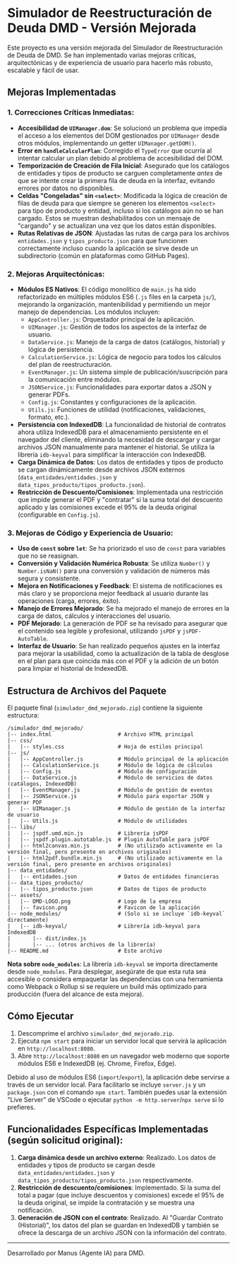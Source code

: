 # Simulador de Reestructuración de Deuda DMD - Versión Mejorada

Este proyecto es una versión mejorada del Simulador de Reestructuración de Deuda de DMD. Se han implementado varias mejoras críticas, arquitectónicas y de experiencia de usuario para hacerlo más robusto, escalable y fácil de usar.

## Mejoras Implementadas

### 1. Correcciones Críticas Inmediatas:

*   **Accesibilidad de `UIManager.dom`**: Se solucionó un problema que impedía el acceso a los elementos del DOM gestionados por `UIManager` desde otros módulos, implementando un getter `UIManager.getDOM()`.
*   **Error en `handleCalcularPlan`**: Corregido el `TypeError` que ocurría al intentar calcular un plan debido al problema de accesibilidad del DOM.
*   **Temporización de Creación de Fila Inicial**: Asegurado que los catálogos de entidades y tipos de producto se carguen completamente *antes* de que se intente crear la primera fila de deuda en la interfaz, evitando errores por datos no disponibles.
*   **Celdas "Congeladas" sin `<select>`**: Modificada la lógica de creación de filas de deuda para que siempre se generen los elementos `<select>` para tipo de producto y entidad, incluso si los catálogos aún no se han cargado. Estos se muestran deshabilitados con un mensaje de "cargando" y se actualizan una vez que los datos están disponibles.
*   **Rutas Relativas de JSON**: Ajustadas las rutas de carga para los archivos `entidades.json` y `tipos_producto.json` para que funcionen correctamente incluso cuando la aplicación se sirve desde un subdirectorio (común en plataformas como GitHub Pages).

### 2. Mejoras Arquitectónicas:

*   **Módulos ES Nativos**: El código monolítico de `main.js` ha sido refactorizado en múltiples módulos ES6 (`.js` files en la carpeta `js/`), mejorando la organización, mantenibilidad y permitiendo un mejor manejo de dependencias. Los módulos incluyen:
    *   `AppController.js`: Orquestador principal de la aplicación.
    *   `UIManager.js`: Gestión de todos los aspectos de la interfaz de usuario.
    *   `DataService.js`: Manejo de la carga de datos (catálogos, historial) y lógica de persistencia.
    *   `CalculationService.js`: Lógica de negocio para todos los cálculos del plan de reestructuración.
    *   `EventManager.js`: Un sistema simple de publicación/suscripción para la comunicación entre módulos.
    *   `JSONService.js`: Funcionalidades para exportar datos a JSON y generar PDFs.
    *   `Config.js`: Constantes y configuraciones de la aplicación.
    *   `Utils.js`: Funciones de utilidad (notificaciones, validaciones, formato, etc.).
*   **Persistencia con IndexedDB**: La funcionalidad de historial de contratos ahora utiliza IndexedDB para el almacenamiento persistente en el navegador del cliente, eliminando la necesidad de descargar y cargar archivos JSON manualmente para mantener el historial. Se utiliza la librería `idb-keyval` para simplificar la interacción con IndexedDB.
*   **Carga Dinámica de Datos**: Los datos de entidades y tipos de producto se cargan dinámicamente desde archivos JSON externos (`data_entidades/entidades.json` y `data_tipos_producto/tipos_producto.json`).
*   **Restricción de Descuento/Comisiones**: Implementada una restricción que impide generar el PDF y "contratar" si la suma total del descuento aplicado y las comisiones excede el 95% de la deuda original (configurable en `Config.js`).

### 3. Mejoras de Código y Experiencia de Usuario:

*   **Uso de `const` sobre `let`**: Se ha priorizado el uso de `const` para variables que no se reasignan.
*   **Conversión y Validación Numérica Robusta**: Se utiliza `Number()` y `Number.isNaN()` para una conversión y validación de números más segura y consistente.
*   **Mejora en Notificaciones y Feedback**: El sistema de notificaciones es más claro y se proporciona mejor feedback al usuario durante las operaciones (carga, errores, éxito).
*   **Manejo de Errores Mejorado**: Se ha mejorado el manejo de errores en la carga de datos, cálculos y interacciones del usuario.
*   **PDF Mejorado**: La generación de PDF se ha revisado para asegurar que el contenido sea legible y profesional, utilizando `jsPDF` y `jsPDF-AutoTable`.
*   **Interfaz de Usuario**: Se han realizado pequeños ajustes en la interfaz para mejorar la usabilidad, como la actualización de la tabla de desglose en el plan para que coincida más con el PDF y la adición de un botón para limpiar el historial de IndexedDB.

## Estructura de Archivos del Paquete

El paquete final (`simulador_dmd_mejorado.zip`) contiene la siguiente estructura:

```
/simulador_dmd_mejorado/
|-- index.html                     # Archivo HTML principal
|-- css/
|   |-- styles.css                 # Hoja de estilos principal
|-- js/
|   |-- AppController.js           # Módulo principal de la aplicación
|   |-- CalculationService.js      # Módulo de lógica de cálculos
|   |-- Config.js                  # Módulo de configuración
|   |-- DataService.js             # Módulo de servicios de datos (catálogos, IndexedDB)
|   |-- EventManager.js            # Módulo de gestión de eventos
|   |-- JSONService.js             # Módulo para exportar JSON y generar PDF
|   |-- UIManager.js               # Módulo de gestión de la interfaz de usuario
|   |-- Utils.js                   # Módulo de utilidades
|-- libs/
|   |-- jspdf.umd.min.js           # Librería jsPDF
|   |-- jspdf.plugin.autotable.js  # Plugin AutoTable para jsPDF
|   |-- html2canvas.min.js         # (No utilizado activamente en la versión final, pero presente en archivos originales)
|   |-- html2pdf.bundle.min.js     # (No utilizado activamente en la versión final, pero presente en archivos originales)
|-- data_entidades/
|   |-- entidades.json             # Datos de entidades financieras
|-- data_tipos_producto/
|   |-- tipos_producto.json        # Datos de tipos de producto
|-- assets/
|   |-- DMD-LOGO.png               # Logo de la empresa
|   |-- favicon.png                # Favicon de la aplicación
|-- node_modules/                  # (Solo si se incluye `idb-keyval` directamente)
|   |-- idb-keyval/                # Librería idb-keyval para IndexedDB
|       |-- dist/index.js
|       |-- ... (otros archivos de la librería)
|-- README.md                      # Este archivo
```

**Nota sobre `node_modules`**: La librería `idb-keyval` se importa directamente desde `node_modules`. Para desplegar, asegúrate de que esta ruta sea accesible o considera empaquetar las dependencias con una herramienta como Webpack o Rollup si se requiere un build más optimizado para producción (fuera del alcance de esta mejora).

## Cómo Ejecutar

1.  Descomprime el archivo `simulador_dmd_mejorado.zip`.
2.  Ejecuta `npm start` para iniciar un servidor local que servirá la aplicación en `http://localhost:8080`.
3.  Abre `http://localhost:8080` en un navegador web moderno que soporte módulos ES6 e IndexedDB (ej. Chrome, Firefox, Edge).

Debido al uso de módulos ES6 (`import`/`export`), la aplicación debe servirse a través de un servidor local. Para facilitarlo se incluye `server.js` y un `package.json` con el comando `npm start`. También puedes usar la extensión "Live Server" de VSCode o ejecutar `python -m http.server`/`npx serve` si lo prefieres.

## Funcionalidades Específicas Implementadas (según solicitud original):

1.  **Carga dinámica desde un archivo externo**: Realizado. Los datos de entidades y tipos de producto se cargan desde `data_entidades/entidades.json` y `data_tipos_producto/tipos_producto.json` respectivamente.
2.  **Restricción de descuento/comisiones**: Implementado. Si la suma del total a pagar (que incluye descuentos y comisiones) excede el 95% de la deuda original, se impide la contratación y se muestra una notificación.
3.  **Generación de JSON con el contrato**: Realizado. Al "Guardar Contrato (Historial)", los datos del plan se guardan en IndexedDB y también se ofrece la descarga de un archivo JSON con la información del contrato.

---

Desarrollado por Manus (Agente IA) para DMD.
